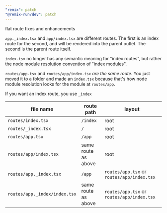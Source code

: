 ```yaml
---
"remix": patch
"@remix-run/dev": patch
---
```


flat route fixes and enhancements

`app._index.tsx` and `app/index.tsx` are different routes. The first is an index route for the second, and will be rendered into the parent outlet. The second is the parent route itself.

`index.tsx` no longer has any semantic meaning for "index routes", but rather the node module resolution convention of "index modules".

`routes/app.tsx` and `routes/app/index.tsx` _are the same route_. You just moved it to a folder and made an `index.tsx` because that's how node module resolution looks for the module at `routes/app`.

If you want an index route, you use `_index`

| file name                     | route path          | layout                                     |
| ----------------------------- | ------------------- | ------------------------------------------ |
| `routes/index.tsx`            | `/index`            | root                                       |
| `routes/_index.tsx`           | `/`                 | root                                       |
| `routes/app.tsx`              | `/app`              | root                                       |
| `routes/app/index.tsx`        | same route as above | root                                       |
| `routes/app._index.tsx`       | `/app`              | `routes/app.tsx` or `routes/app/index.tsx` |
| `routes/app._index/index.tsx` | same route as above | `routes/app.tsx` or `routes/app/index.tsx` |
